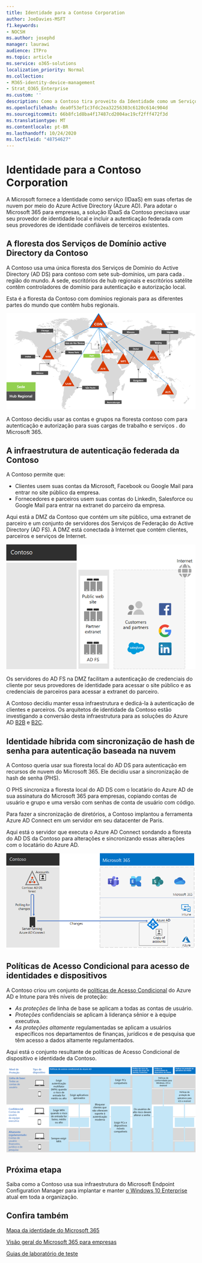 ```yaml
---
title: Identidade para a Contoso Corporation
author: JoeDavies-MSFT
f1.keywords:
- NOCSH
ms.author: josephd
manager: laurawi
audience: ITPro
ms.topic: article
ms.service: o365-solutions
localization_priority: Normal
ms.collection:
- M365-identity-device-management
- Strat_O365_Enterprise
ms.custom: ''
description: Como a Contoso tira proveito da Identidade como um Serviço (IDaaS) e fornece a autenticação baseada na nuvem para seus funcionários e autenticação federada para seus clientes e parceiros.
ms.openlocfilehash: dea0f53ef1c3fdc2ea32256303c6120c614c904d
ms.sourcegitcommit: 66b8fc1d8ba4f17487cd2004ac19cf2fff472f3d
ms.translationtype: MT
ms.contentlocale: pt-BR
ms.lasthandoff: 10/24/2020
ms.locfileid: "48754627"
---
```

# <a name="identity-for-the-contoso-corporation"></a>Identidade para a Contoso Corporation

A Microsoft fornece a Identidade como serviço (IDaaS) em suas ofertas de nuvem por meio do Azure Active Directory (Azure AD). Para adotar o Microsoft 365 para empresas, a solução IDaaS da Contoso precisava usar seu provedor de identidade local e incluir a autenticação federada com seus provedores de identidade confiáveis de terceiros existentes.

## <a name="the-contoso-active-directory-domain-services-forest"></a>A floresta dos Serviços de Domínio active Directory da Contoso

A Contoso usa uma única floresta dos Serviços de Domínio do Active Directory (AD DS) para contoso com sete sub-domínios, um para cada \. região do mundo. A sede, escritórios de hub regionais e escritórios satélite contêm controladores de domínio para autenticação e autorização local.

Esta é a floresta da Contoso com domínios regionais para as diferentes partes do mundo que contêm hubs regionais.

![Floresta e domínios da Contoso em todo o mundo](../media/contoso-identity/contoso-identity-fig1.png)
 
A Contoso decidiu usar as contas e grupos na floresta contoso com para autenticação e autorização para suas cargas de trabalho e serviços \. do Microsoft 365.

## <a name="the-contoso-federated-authentication-infrastructure"></a>A infraestrutura de autenticação federada da Contoso

A Contoso permite que:

- Clientes usem suas contas da Microsoft, Facebook ou Google Mail para entrar no site público da empresa.
- Fornecedores e parceiros usem suas contas do LinkedIn, Salesforce ou Google Mail para entrar na extranet do parceiro da empresa.

Aqui está a DMZ da Contoso que contém um site público, uma extranet de parceiro e um conjunto de servidores dos Serviços de Federação do Active Directory (AD FS). A DMZ está conectada à Internet que contém clientes, parceiros e serviços de Internet.

![Suporte da Contoso para autenticação federada para clientes e parceiros](../media/contoso-identity/contoso-identity-fig2.png)
 
Os servidores do AD FS na DMZ facilitam a autenticação de credenciais do cliente por seus provedores de identidade para acessar o site público e as credenciais de parceiros para acessar a extranet do parceiro.

A Contoso decidiu manter essa infraestrutura e dedicá-la à autenticação de clientes e parceiros. Os arquitetos de identidade da Contoso estão investigando a conversão desta infraestrutura para as soluções do Azure AD [B2B](https://docs.microsoft.com/azure/active-directory/b2b/hybrid-organizations) e [B2C](https://docs.microsoft.com/azure/active-directory-b2c/solution-articles).

## <a name="hybrid-identity-with-password-hash-synchronization-for-cloud-based-authentication"></a>Identidade híbrida com sincronização de hash de senha para autenticação baseada na nuvem

A Contoso queria usar sua floresta local do AD DS para autenticação em recursos de nuvem do Microsoft 365. Ele decidiu usar a sincronização de hash de senha (PHS).

O PHS sincroniza a floresta local do AD DS com o locatário do Azure AD de sua assinatura do Microsoft 365 para empresas, copiando contas de usuário e grupo e uma versão com senhas de conta de usuário com código.

Para fazer a sincronização de diretórios, a Contoso implantou a ferramenta Azure AD Connect em um servidor em seu datacenter de Paris.

Aqui está o servidor que executa o Azure AD Connect sondando a floresta do AD DS da Contoso para alterações e sincronizando essas alterações com o locatário do Azure AD.

![A infraestrutura de sincronização de diretórios PHS da Contoso](../media/contoso-identity/contoso-identity-fig4.png)
 
## <a name="conditional-access-policies-for-identity-and-device-access"></a>Políticas de Acesso Condicional para acesso de identidades e dispositivos

A Contoso criou um conjunto de [políticas de Acesso Condicional](identity-access-policies.md) do Azure AD e Intune para três níveis de proteção:

- *As proteções* de linha de base se aplicam a todas as contas de usuário.
- *Proteções* confidenciais se aplicam à liderança sênior e à equipe executiva.
- *As proteções altamente* regulamentadas se aplicam a usuários específicos nos departamentos de finanças, jurídicos e de pesquisa que têm acesso a dados altamente regulamentados.

Aqui está o conjunto resultante de políticas de Acesso Condicional de dispositivo e identidade da Contoso.

![Políticas de Acesso Condicional de identidades e dispositivos da Contoso](../media/contoso-identity/contoso-identity-fig5.png)
 
## <a name="next-step"></a>Próxima etapa

Saiba como a Contoso usa sua infraestrutura do Microsoft Endpoint Configuration Manager para implantar e manter [o Windows 10 Enterprise](contoso-win10.md) atual em toda a organização.

## <a name="see-also"></a>Confira também

[Mapa da identidade do Microsoft 365](identity-roadmap-microsoft-365.md)

[Visão geral do Microsoft 365 para empresas](microsoft-365-overview.md)

[Guias de laboratório de teste](m365-enterprise-test-lab-guides.md)
